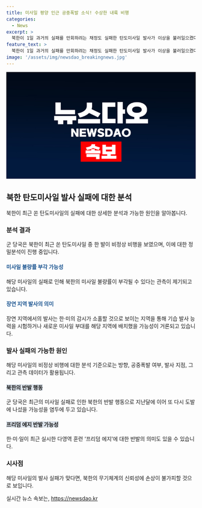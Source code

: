 ```yaml
---
title: 미사일 평양 인근 공중폭발 소식! 수상한 내륙 비행
categories:
  - News
excerpt: >
  북한이 1일 과거의 실패를 만회하려는 채정도 실패한 탄도미사일 발사가 이상을 불러일으켰다. 두 발의 미사일 중 하나는 비정상 비행을 한 것으로 확인됐다. 이는 북한의 미사일 불량률을 부각시킬 가능성이 있으며, 이번 발사가 성공적이지 못해 국내에 피해가 발생했을 수도 있다는 우려가 나온다. 이에 대한 북한의 의도나 배경에 대한 추측도 제기되고 있다. 그리고 북한이 최근의 미사일 시험발사 실패에 대한 관심을 돌리기 위해 도발을 이어가다가 다시 실패했을 가능성도 제기되고 있으며, 이는 국내 정치 상황에 영향을 줄 수 있다. 한편, KN-23의 발사 실패가 맞는다면 북한의 무기체계 신뢰성이 훼손될 수 있다.
feature_text: >
  북한이 1일 과거의 실패를 만회하려는 채정도 실패한 탄도미사일 발사가 이상을 불러일으켰다. 두 발의 미사일 중 하나는 비정상 비행을 한 것으로 확인됐다. 이는 북한의 미사일 불량률을 부각시킬 가능성이 있으며, 이번 발사가 성공적이지 못해 국내에 피해가 발생했을 수도 있다는 우려가 나온다. 이에 대한 북한의 의도나 배경에 대한 추측도 제기되고 있다. 그리고 북한이 최근의 미사일 시험발사 실패에 대한 관심을 돌리기 위해 도발을 이어가다가 다시 실패했을 가능성도 제기되고 있으며, 이는 국내 정치 상황에 영향을 줄 수 있다. 한편, KN-23의 발사 실패가 맞는다면 북한의 무기체계 신뢰성이 훼손될 수 있다.
image: '/assets/img/newsdao_breakingnews.jpg'
---
```


<p><img src="/assets/img/newsdao_breakingnews.jpg" alt="pcversion 속보" /></p>

<h2 data-ke-size="size26">북한 탄도미사일 발사 실패에 대한 분석</h2>

<p data-ke-size="size16">북한이 최근 쏜 탄도미사일의 실패에 대한 상세한 분석과 가능한 원인을 알아봅니다.</p>

<h3>분석 결과</h3>

<p data-ke-size="size16">군 당국은 북한이 최근 쏜 탄도미사일 중 한 발이 비정상 비행을 보였으며, 이에 대한 정밀분석이 진행 중입니다.</p>

<h4><span style="color: #1a5490;">미사일 불량률 부각 가능성</span></h4>

<p data-ke-size="size16">해당 미사일의 실패로 인해 북한의 미사일 불량률이 부각될 수 있다는 관측이 제기되고 있습니다.</p>

<h4><span style="color: #1a5490;">장연 지역 발사의 의미</span></h4>

<p data-ke-size="size16">장연 지역에서의 발사는 한·미의 감시가 소홀할 것으로 보이는 지역을 통해 기습 발사 능력을 시험하거나 새로운 미사일 부대를 해당 지역에 배치했을 가능성이 거론되고 있습니다.</p>

<h3>발사 실패의 가능한 원인</h3>

<p data-ke-size="size16">해당 미사일의 비정상 비행에 대한 분석 기준으로는 방향, 공중폭발 여부, 발사 지점, 그리고 관측 데이터가 활용됩니다.</p>

<h4><span style="background-color: #21538527;">북한의 반발 행동</span></h4>

<p data-ke-size="size16">군 당국은 최근의 미사일 실패로 인한 북한의 반발 행동으로 지난달에 이어 또 다시 도발에 나섰을 가능성을 염두에 두고 있습니다.</p>

<h4><span style="background-color: #21538527;">프리덤 에지 반발 가능성</span></h4>

<p data-ke-size="size16">한·미·일이 최근 실시한 다영역 훈련 ‘프리덤 에지’에 대한 반발의 의미도 있을 수 있습니다.</p>

<h3>시사점</h3>

<p data-ke-size="size16">해당 미사일의 발사 실패가 맞다면, 북한의 무기체계의 신뢰성에 손상이 불가피할 것으로 보입니다.</p>
실시간 뉴스 속보는, <a href="https://newsdao.kr" rel="dofollow">https://newsdao.kr</a>


